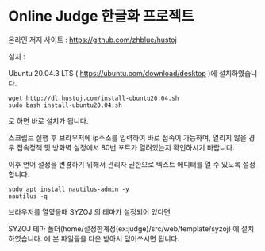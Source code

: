 # Online Judge 한글화 프로젝트

온라인 저지 사이트 : https://github.com/zhblue/hustoj

설치 :

Ubuntu 20.04.3 LTS ( https://ubuntu.com/download/desktop )에 설치하였습니다.

<pre><code>wget http://dl.hustoj.com/install-ubuntu20.04.sh
sudo bash install-ubuntu20.04.sh</code></pre>

로 하면 바로 설치가 됩니다. 

스크립트 실행 후 브라우저에 ip주소를 입력하여 바로 접속이 가능하며, 열리지 않을 경우 접속정책 및 방화벽 설정에서 80번 포트가 열려있는지 확인하시기 바랍니다.

이후 언어 설정을 변경하기 위해서 관리자 권한으로 텍스트 에디터를 열 수 있도록 설정합니다. 

<pre><code>sudo apt install nautilus-admin -y
nautilus -q</code></pre>


브라우저를 열였을때 SYZOJ 의 테마가 설정되어 있다면

SYZOJ 테마 폴더(home/설정한계정(ex:judge)/src/web/template/syzoj) 에 설치하였습니다. 
에 본 파일들을 다운 받아서 덮어쓰시면 됩니다. 
